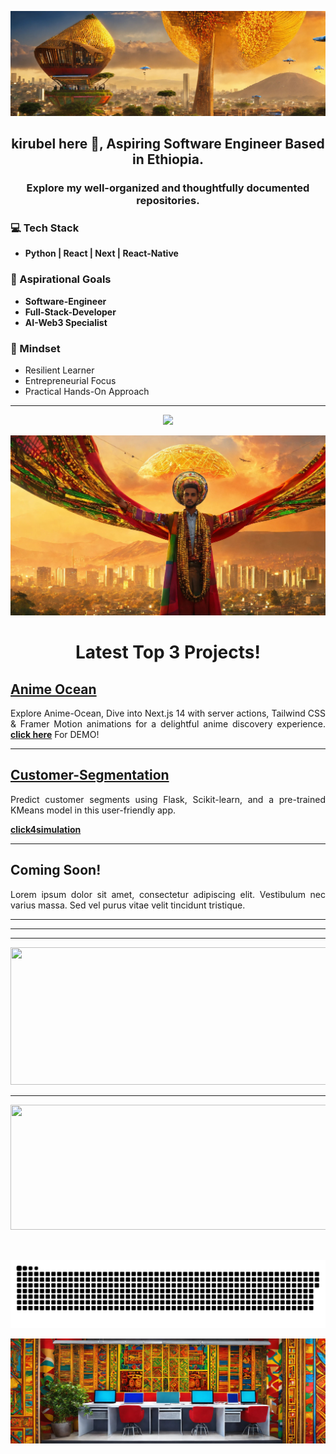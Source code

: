 ![banner](https://github.com/kira23j/kira23j/blob/main/assets/banner.jpg)
<h2 align="center">kirubel here 👋, Aspiring Software Engineer Based in Ethiopia.</h2>
<h3 align="center">Explore my well-organized and thoughtfully documented repositories.</h3>

### 💻 Tech Stack
- **Python | React | Next | React-Native**

### 🚀 Aspirational Goals
- **Software-Engineer**
- **Full-Stack-Developer**
- **AI-Web3 Specialist**

### 🧠 Mindset
- Resilient Learner
- Entrepreneurial Focus
- Practical Hands-On Approach
<hr>
<p align="center">
  <a href="https://skillicons.dev">
    <img src="https://skillicons.dev/icons?i=py,figma,html,css,js,ts,react,nodejs,nextjs,django,postgres,mongodb,linux,tensorflow,solidity"/>
  </a>
</p>

![front](https://github.com/kira23j/kira23j/blob/main/assets/front.jpg)

<h1 align="center">Latest Top 3 Projects!</h1>
<h2><a href="https://github.com/kira23j/Next-Projects-Hub/tree/main/01.Anime-Ocean">Anime Ocean</b></a></h2>
<p align="justify">
 Explore Anime-Ocean, Dive into Next.js 14 with server actions, Tailwind CSS  & Framer Motion animations for a delightful anime discovery experience. <a href="https://anime-ocean.vercel.app/"><b>click here</b></a> For DEMO!
 </p>
 <hr>

<h2><a href="https://github.com/kira23j/Smart-Apps/tree/main/Smart-Web/01.Customer-Segmentation-Flask-ML"><b>Customer-Segmentation</b></a></h2>
<p align="justify">
Predict customer segments using Flask, Scikit-learn, and a pre-trained KMeans model in this user-friendly app. </p>
<a href="https://youtu.be/tpShpQeMVuA?si=02a_GZCKRgOr-A4W"><b>click4simulation</b></a>

 <hr>

<h2><a hre="https://github.com/kira23j/WebTriad/tree/main/Flask-Projects/01.Customer-Segmentation-ML"><b>Coming Soon!</b></a></h2>
<p align="justify">
 Lorem ipsum dolor sit amet, consectetur adipiscing elit. Vestibulum nec varius massa. Sed vel purus vitae velit tincidunt tristique.
 </p>
 
 <hr>  
 <hr>
 <hr>
 
  
<p align="center">
  <img width="800" height="220" src="https://streak-stats.demolab.com?user=kira23j&theme=highcontrast&hide_border=true&border_radius=5&card_width=800">
</p>


---




<p align="center">
 
  <img width="700" height="200" src="https://github-readme-stats.vercel.app/api/top-langs/?username=kira23j&size_weight=0.15&count_weight=0.5&layout=compact&theme=vision-friendly-dark">
</p>
 


<div id="header" align="center">
  <img src="https://komarev.com/ghpvc/?username=kira23j&style=for-the-badge&color=orange" alt=""/>
</div>

<p align="center">
 <img width="1000" src="assets/github-snake.svg" alt="snake"/>
</p>


![footer](https://github.com/kira23j/kira23j/blob/main/assets/footer.jpg)
